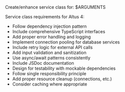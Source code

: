 Create/enhance service class for: $ARGUMENTS

Service class requirements for Altus 4:
- Follow dependency injection pattern
- Include comprehensive TypeScript interfaces
- Add proper error handling and logging
- Implement connection pooling for database services
- Include retry logic for external API calls
- Add input validation and sanitization
- Use async/await patterns consistently
- Include JSDoc documentation
- Design for testability with mockable dependencies
- Follow single responsibility principle
- Add proper resource cleanup (connections, etc.)
- Consider caching where appropriate
